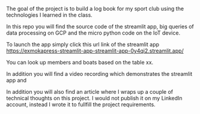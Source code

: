 The goal of the project is to build a log book for my sport club using the technologies I learned in the class. 

In this repo you will find the source code of the streamlit app, big queries of data processing on GCP and the micro python code on the IoT device. 

To launch the app simply click this url link of the streamlit app https://exmokapress-streamlit-app-streamlit-app-0y4qi2.streamlit.app/

You can look up members and boats based on the table xx. 

In addition you will find a video recording which demonstrates the streamlit app and  

In addition you will also find an article where I wraps up a couple of technical thoughts on this project. I would not publish it on my LinkedIn account, instead I wrote it to fullfill the project requirements.    
